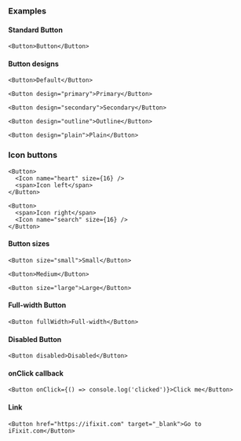 ### Examples

#### Standard Button

```
<Button>Button</Button>
```

#### Button designs

```
<Button>Default</Button>
```

```
<Button design="primary">Primary</Button>
```

```
<Button design="secondary">Secondary</Button>
```

```
<Button design="outline">Outline</Button>
```

```
<Button design="plain">Plain</Button>
```

### Icon buttons

```
<Button>
  <Icon name="heart" size={16} />
  <span>Icon left</span>
</Button>
```

```
<Button>
  <span>Icon right</span>
  <Icon name="search" size={16} />
</Button>
```

#### Button sizes

```
<Button size="small">Small</Button>
```

```
<Button>Medium</Button>
```

```
<Button size="large">Large</Button>
```

#### Full-width Button

```
<Button fullWidth>Full-width</Button>
```

#### Disabled Button

```
<Button disabled>Disabled</Button>
```

#### onClick callback

```
<Button onClick={() => console.log('clicked')}>Click me</Button>
```

#### Link

```
<Button href="https://ifixit.com" target="_blank">Go to iFixit.com</Button>
```
